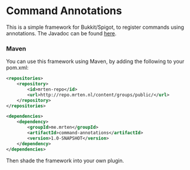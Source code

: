 # Command Annotations
This is a simple framework for Bukkit/Spigot, to register commands using annotations. The Javadoc can be found [here](http://docs.mrten.nl/command-annotations/).

### Maven
You can use this framework using Maven, by adding the following to your pom.xml:
```XML
<repositories>
    <repository>
        <id>mrten-repo</id>
        <url>http://repo.mrten.nl/content/groups/public/</url>
    </repository>
</repositories>

<dependencies>
    <dependency>
        <groupId>me.mrten</groupId>
        <artifactId>command-annotations</artifactId>
        <version>1.0-SNAPSHOT</version>
    </dependency>
</dependencies>
```
Then shade the framework into your own plugin.